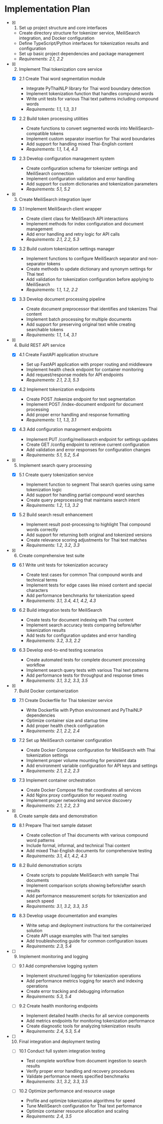 # Implementation Plan

- [x] 1. Set up project structure and core interfaces
  - Create directory structure for tokenizer service, MeiliSearch integration, and Docker configuration
  - Define TypeScript/Python interfaces for tokenization results and configuration
  - Set up basic project dependencies and package management
  - _Requirements: 2.1, 2.2_

- [x] 2. Implement Thai tokenization core service
  - [x] 2.1 Create Thai word segmentation module
    - Integrate PyThaiNLP library for Thai word boundary detection
    - Implement tokenization function that handles compound words
    - Write unit tests for various Thai text patterns including compound words
    - _Requirements: 1.1, 1.3, 3.1_

  - [x] 2.2 Build token processing utilities
    - Create functions to convert segmented words into MeiliSearch-compatible tokens
    - Implement custom separator insertion for Thai word boundaries
    - Add support for handling mixed Thai-English content
    - _Requirements: 1.1, 1.4, 4.3_

  - [x] 2.3 Develop configuration management system
    - Create configuration schema for tokenizer settings and MeiliSearch connection
    - Implement configuration validation and error handling
    - Add support for custom dictionaries and tokenization parameters
    - _Requirements: 5.1, 5.2_

- [x] 3. Create MeiliSearch integration layer
  - [x] 3.1 Implement MeiliSearch client wrapper
    - Create client class for MeiliSearch API interactions
    - Implement methods for index configuration and document management
    - Add error handling and retry logic for API calls
    - _Requirements: 2.1, 2.2, 5.3_

  - [x] 3.2 Build custom tokenization settings manager
    - Implement functions to configure MeiliSearch separator and non-separator tokens
    - Create methods to update dictionary and synonym settings for Thai text
    - Add validation for tokenization configuration before applying to MeiliSearch
    - _Requirements: 1.1, 1.2, 2.2_

  - [x] 3.3 Develop document processing pipeline
    - Create document preprocessor that identifies and tokenizes Thai content
    - Implement batch processing for multiple documents
    - Add support for preserving original text while creating searchable tokens
    - _Requirements: 1.1, 1.4, 3.1_

- [x] 4. Build REST API service
  - [x] 4.1 Create FastAPI application structure
    - Set up FastAPI application with proper routing and middleware
    - Implement health check endpoint for container monitoring
    - Add request/response models for API endpoints
    - _Requirements: 2.1, 2.3, 5.3_

  - [x] 4.2 Implement tokenization endpoints
    - Create POST /tokenize endpoint for text segmentation
    - Implement POST /index-document endpoint for document processing
    - Add proper error handling and response formatting
    - _Requirements: 1.1, 1.3, 3.1_

  - [x] 4.3 Add configuration management endpoints
    - Implement PUT /config/meilisearch endpoint for settings updates
    - Create GET /config endpoint to retrieve current configuration
    - Add validation and error responses for configuration changes
    - _Requirements: 5.1, 5.2, 5.4_

- [x] 5. Implement search query processing
  - [x] 5.1 Create query tokenization service
    - Implement function to segment Thai search queries using same tokenization logic
    - Add support for handling partial compound word searches
    - Create query preprocessing that maintains search intent
    - _Requirements: 1.2, 1.3, 3.2_

  - [x] 5.2 Build search result enhancement
    - Implement result post-processing to highlight Thai compound words correctly
    - Add support for returning both original and tokenized versions
    - Create relevance scoring adjustments for Thai text matches
    - _Requirements: 1.2, 3.2, 3.3_

- [x] 6. Create comprehensive test suite
  - [x] 6.1 Write unit tests for tokenization accuracy
    - Create test cases for common Thai compound words and technical terms
    - Implement tests for edge cases like mixed content and special characters
    - Add performance benchmarks for tokenization speed
    - _Requirements: 3.1, 3.4, 4.1, 4.2, 4.3_

  - [x] 6.2 Build integration tests for MeiliSearch
    - Create tests for document indexing with Thai content
    - Implement search accuracy tests comparing before/after tokenization results
    - Add tests for configuration updates and error handling
    - _Requirements: 3.2, 3.3, 2.2_

  - [x] 6.3 Develop end-to-end testing scenarios
    - Create automated tests for complete document processing workflow
    - Implement search query tests with various Thai text patterns
    - Add performance tests for throughput and response times
    - _Requirements: 3.1, 3.2, 3.3, 3.5_

- [x] 7. Build Docker containerization
  - [x] 7.1 Create Dockerfile for Thai tokenizer service
    - Write Dockerfile with Python environment and PyThaiNLP dependencies
    - Optimize container size and startup time
    - Add proper health check configuration
    - _Requirements: 2.1, 2.2, 2.4_

  - [x] 7.2 Set up MeiliSearch container configuration
    - Create Docker Compose configuration for MeiliSearch with Thai tokenization settings
    - Implement proper volume mounting for persistent data
    - Add environment variable configuration for API keys and settings
    - _Requirements: 2.1, 2.2, 2.3_

  - [x] 7.3 Implement container orchestration
    - Create Docker Compose file that coordinates all services
    - Add Nginx proxy configuration for request routing
    - Implement proper networking and service discovery
    - _Requirements: 2.1, 2.2, 2.3_

- [x] 8. Create sample data and demonstration
  - [x] 8.1 Prepare Thai text sample dataset
    - Create collection of Thai documents with various compound word patterns
    - Include formal, informal, and technical Thai content
    - Add mixed Thai-English documents for comprehensive testing
    - _Requirements: 3.1, 4.1, 4.2, 4.3_

  - [x] 8.2 Build demonstration scripts
    - Create scripts to populate MeiliSearch with sample Thai documents
    - Implement comparison scripts showing before/after search results
    - Add performance measurement scripts for tokenization and search speed
    - _Requirements: 3.1, 3.2, 3.3, 3.5_

  - [x] 8.3 Develop usage documentation and examples
    - Write setup and deployment instructions for the containerized solution
    - Create API usage examples with Thai text samples
    - Add troubleshooting guide for common configuration issues
    - _Requirements: 2.3, 5.4_

- [ ] 9. Implement monitoring and logging
  - [ ] 9.1 Add comprehensive logging system
    - Implement structured logging for tokenization operations
    - Add performance metrics logging for search and indexing operations
    - Create error tracking and debugging information
    - _Requirements: 5.3, 5.4_

  - [ ] 9.2 Create health monitoring endpoints
    - Implement detailed health checks for all service components
    - Add metrics endpoints for monitoring tokenization performance
    - Create diagnostic tools for analyzing tokenization results
    - _Requirements: 2.4, 5.3, 5.4_

- [ ] 10. Final integration and deployment testing
  - [ ] 10.1 Conduct full system integration testing
    - Test complete workflow from document ingestion to search results
    - Verify proper error handling and recovery procedures
    - Validate performance meets specified benchmarks
    - _Requirements: 3.1, 3.2, 3.3, 3.5_

  - [ ] 10.2 Optimize performance and resource usage
    - Profile and optimize tokenization algorithms for speed
    - Tune MeiliSearch configuration for Thai text performance
    - Optimize container resource allocation and scaling
    - _Requirements: 2.4, 3.5_